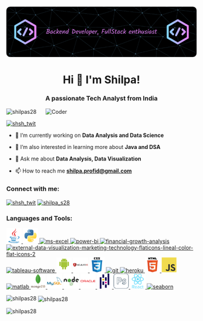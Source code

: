 ![MasterHead](./github-header-image.png)
<h1 align="center">Hi 👋 I'm Shilpa!</h1>
<h3 align="center">A passionate Tech Analyst from India</h3>
<image align="right" alt="Coder" width="400" src="https://media.tenor.com/S59bPkT0pqcAAAAC/programming.gif">

<p align="left"> <img src="https://komarev.com/ghpvc/?username=shilpas28&label=Profile%20views&color=0e75b6&style=flat" alt="shilpas28" /> </p>

<p align="left"> <a href="https://twitter.com/shsh_twit" target="blank"><img src="https://img.shields.io/twitter/follow/shsh_twit?logo=twitter&style=for-the-badge" alt="shsh_twit" /></a> </p>

- 🔭 I’m currently working on **Data Analysis and Data Science**

- 🌱 I’m also interested in learning more about **Java and DSA**

- 💬 Ask me about **Data Analysis, Data Visualization**

- 📫 How to reach me **shilpa.profid@gmail.com**

<h3 align="left">Connect with me:</h3>
<p align="left">
<a href="https://twitter.com/shsh_twit" target="blank"><img align="center" src="https://raw.githubusercontent.com/rahuldkjain/github-profile-readme-generator/master/src/images/icons/Social/twitter.svg" alt="shsh_twit" height="30" width="40" /></a>
<a href="https://www.leetcode.com/shilpa_s28" target="blank"><img align="center" src="https://raw.githubusercontent.com/rahuldkjain/github-profile-readme-generator/master/src/images/icons/Social/leet-code.svg" alt="shilpa_s28" height="30" width="40" /></a>
</p>

<h3 align="left">Languages and Tools:</h3>
<p align="left"> <a href="https://www.java.com" target="_blank" rel="noreferrer"> <img src="https://raw.githubusercontent.com/devicons/devicon/master/icons/java/java-original.svg" alt="java" width="40" height="40"/> </a> <a href="https://www.python.org" target="_blank" rel="noreferrer"> <img src="https://raw.githubusercontent.com/devicons/devicon/master/icons/python/python-original.svg" alt="python" width="40" height="40"/> <a href="https://www.microsoft.com/en/microsoft-365/excel?market=af" target="_blank" rel="noreferrer"> <img src="https://img.icons8.com/fluency/48/ms-excel.png" alt="ms-excel" width="40" height="40"/> </a> <a href="https://www.microsoft.com/en-us/power-platform/products/power-bi" target="_blank" rel="noreferrer"> <img src="https://img.icons8.com/color/48/power-bi-2021.png" alt="power-bi" width="40" height="40"/> </a> <a href="https://en.wikipedia.org/wiki/Data_analysis" target="_blank" rel="noreferrer"> <img src="https://img.icons8.com/fluency/48/financial-growth-analysis.png" alt="financial-growth-analysis" width="40" height="40"/> <a href="https://en.wikipedia.org/wiki/Data_and_information_visualization" target="_blank" rel="noreferrer"> <img src="https://img.icons8.com/external-flaticons-lineal-color-flat-icons/64/external-data-visualization-marketing-technology-flaticons-lineal-color-flat-icons-2.png" alt="external-data-visualization-marketing-technology-flaticons-lineal-color-flat-icons-2" width="40" height="40"/> </a> <a href="https://www.tableau.com/" target="_blank" rel="noreferrer"> <img src="https://img.icons8.com/color/48/tableau-software.png" alt="tableau-software" width="40" height="40"/> </a> <a href="https://developer.android.com" target="_blank" rel="noreferrer"> <img src="https://raw.githubusercontent.com/devicons/devicon/master/icons/android/android-original-wordmark.svg" alt="android" width="40" height="40"/> </a> <a href="https://angular.io" target="_blank" rel="noreferrer"> <img src="https://raw.githubusercontent.com/devicons/devicon/master/icons/angularjs/angularjs-original-wordmark.svg" alt="angularjs" width="40" height="40"/> </a> <a href="https://www.w3schools.com/css/" target="_blank" rel="noreferrer"> <img src="https://raw.githubusercontent.com/devicons/devicon/master/icons/css3/css3-original-wordmark.svg" alt="css3" width="40" height="40"/> </a> <a href="https://git-scm.com/" target="_blank" rel="noreferrer"> <img src="https://www.vectorlogo.zone/logos/git-scm/git-scm-icon.svg" alt="git" width="40" height="40"/> </a> <a href="https://heroku.com" target="_blank" rel="noreferrer"> <img src="https://www.vectorlogo.zone/logos/heroku/heroku-icon.svg" alt="heroku" width="40" height="40"/> </a> <a href="https://www.w3.org/html/" target="_blank" rel="noreferrer"> <img src="https://raw.githubusercontent.com/devicons/devicon/master/icons/html5/html5-original-wordmark.svg" alt="html5" width="40" height="40"/> </a> <a href="https://developer.mozilla.org/en-US/docs/Web/JavaScript" target="_blank" rel="noreferrer"> <img src="https://raw.githubusercontent.com/devicons/devicon/master/icons/javascript/javascript-original.svg" alt="javascript" width="40" height="40"/> </a> <a href="https://www.mathworks.com/" target="_blank" rel="noreferrer"> <img src="https://upload.wikimedia.org/wikipedia/commons/2/21/Matlab_Logo.png" alt="matlab" width="40" height="40"/> </a> <a href="https://www.mongodb.com/" target="_blank" rel="noreferrer"> <img src="https://raw.githubusercontent.com/devicons/devicon/master/icons/mongodb/mongodb-original-wordmark.svg" alt="mongodb" width="40" height="40"/> </a> <a href="https://www.mysql.com/" target="_blank" rel="noreferrer"> <img src="https://raw.githubusercontent.com/devicons/devicon/master/icons/mysql/mysql-original-wordmark.svg" alt="mysql" width="40" height="40"/> </a> <a href="https://nodejs.org" target="_blank" rel="noreferrer"> <img src="https://raw.githubusercontent.com/devicons/devicon/master/icons/nodejs/nodejs-original-wordmark.svg" alt="nodejs" width="40" height="40"/> </a> <a href="https://www.oracle.com/" target="_blank" rel="noreferrer"> <img src="https://raw.githubusercontent.com/devicons/devicon/master/icons/oracle/oracle-original.svg" alt="oracle" width="40" height="40"/> </a> <a href="https://pandas.pydata.org/" target="_blank" rel="noreferrer"> <img src="https://raw.githubusercontent.com/devicons/devicon/2ae2a900d2f041da66e950e4d48052658d850630/icons/pandas/pandas-original.svg" alt="pandas" width="40" height="40"/> </a> <a href="https://www.photoshop.com/en" target="_blank" rel="noreferrer"> <img src="https://raw.githubusercontent.com/devicons/devicon/master/icons/photoshop/photoshop-line.svg" alt="photoshop" width="40" height="40"/> </a>  <a href="https://reactjs.org/" target="_blank" rel="noreferrer"> <img src="https://raw.githubusercontent.com/devicons/devicon/master/icons/react/react-original-wordmark.svg" alt="react" width="40" height="40"/> </a> <a href="https://seaborn.pydata.org/" target="_blank" rel="noreferrer"> <img src="https://seaborn.pydata.org/_images/logo-mark-lightbg.svg" alt="seaborn" width="40" height="40"/> </a> </p>

<p><img align="left" src="https://github-readme-stats.vercel.app/api/top-langs?username=shilpas28&show_icons=true&locale=en&layout=compact" alt="shilpas28" /></p>

<p>&nbsp;<img align="center" src="https://github-readme-stats.vercel.app/api?username=shilpas28&show_icons=true&locale=en" alt="shilpas28" /></p>

<p><img align="center" src="https://github-readme-streak-stats.herokuapp.com/?user=shilpas28&" alt="shilpas28" /></p>

